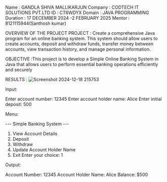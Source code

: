 Name : GANDLA SHIVA MALLIKARJUN
Company : CODTECH IT SOLUTIONS PVT.LTD
ID : CT6WDYX
Domain : JAVA PROGRAMMING
Duration : 17 DECEMBER 2024 -2 FEBRUARY 2025
Mentor : 8121115944(Santhosh kumar)

OVERVIEW OF THE PROJECT
PROJECT : Create a comprehensive Java program for an online banking system. This system should
allow users to create accounts, deposit and withdraw funds, transfer money between
accounts, view transaction history, and manage personal information.

OBJECTIVE :This project is to develop a Simple Online Banking System in Java that allows users to perform essential banking operations efficiently and securely



RESULTS : 
![Screenshot 2024-12-18 215753](https://github.com/user-attachments/assets/f7ec2bde-fe1b-4778-9114-5c19d0536e28)




Input:

Enter account number: 12345
Enter account holder name: Alice
Enter initial deposit: 500

Menu:

--- Simple Banking System ---
1. View Account Details
2. Deposit
3. Withdraw
4. Update Account Holder Name
5. Exit
Enter your choice: 1

Output:

Account Number: 12345
Account Holder Name: Alice
Balance: $500
